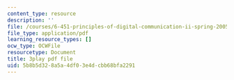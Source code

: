 ```yaml
---
content_type: resource
description: ''
file: /courses/6-451-principles-of-digital-communication-ii-spring-2005/5b8b5d328a5a4df03e4dcbb68bfa2291_HwGd1CPfIYk.pdf
file_type: application/pdf
learning_resource_types: []
ocw_type: OCWFile
resourcetype: Document
title: 3play pdf file
uid: 5b8b5d32-8a5a-4df0-3e4d-cbb68bfa2291
---
```

